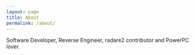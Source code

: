 ```yaml
---
layout: page
title: About
permalink: /about/
---
```


Software Developer, Reverse Engineer, radare2 contributor and PowerPC lover.
